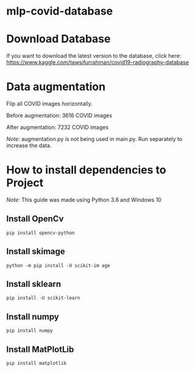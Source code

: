# mlp-covid-database

# Download Database

If you want to download the latest version to the database, click here:
https://www.kaggle.com/tawsifurrahman/covid19-radiography-database

# Data augmentation

Flip all COVID images horizontally.

Before augmentation: 3616 COVID images

After augmentation: 7232 COVID images

*Note*: augmentation.py is not being used in main.py. Run separately to increase the data.

# How to install dependencies to Project

*Note*: This guide was made using Python 3.8 and Windows 10

## Install OpenCv

```
pip install opencv-python
```

## Install skimage

```
python -m pip install -U scikit-im age
```

## Install sklearn

```
pip install -U scikit-learn
```

## Install numpy

```
pip install numpy
```

## Install MatPlotLib

```
pip install matplotlib
```
